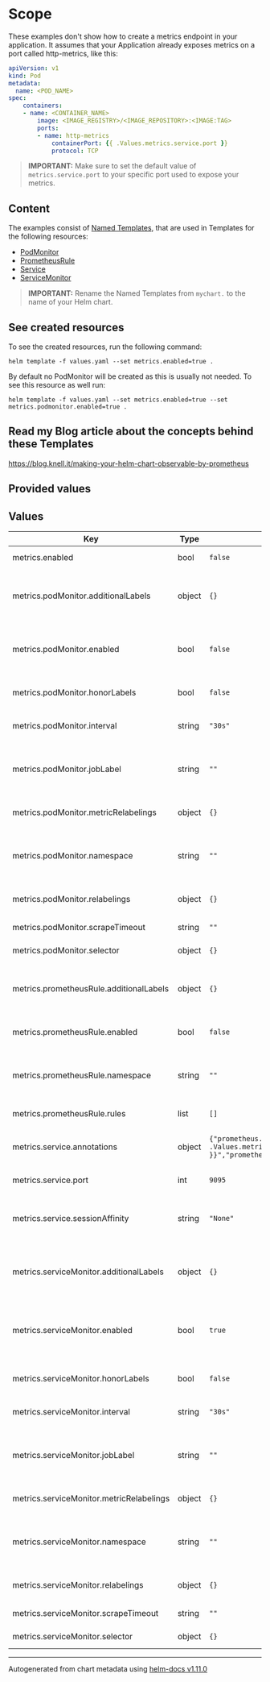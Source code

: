 # Scope

These examples don't show how to create a metrics endpoint in your application. It assumes that your Application already exposes metrics on a port called http-metrics, like this:

```yaml
apiVersion: v1
kind: Pod
metadata:
  name: <POD_NAME>
spec:
    containers:
    - name: <CONTAINER_NAME>
        image: <IMAGE_REGISTRY>/<IMAGE_REPOSITORY>:<IMAGE:TAG>
        ports:
        - name: http-metrics
            containerPort: {{ .Values.metrics.service.port }}
            protocol: TCP
```

> **IMPORTANT:** Make sure to set the default value of `metrics.service.port` to your specific port used to expose your metrics.

## Content

The examples consist of [Named Templates](./templates/_helpers.tpl), that are used in Templates for the following resources:

- [PodMonitor](./templates/metrics/podmonitor.yaml)
- [PrometheusRule](./templates/metrics/prometheusrule.yaml)
- [Service](./templates/metrics/service.yaml)
- [ServiceMonitor](./templates/metrics/servicemonitor.yaml)

> **IMPORTANT:** Rename the Named Templates from `mychart.` to the name of your Helm chart.

## See created resources

To see the created resources, run the following command:

```
helm template -f values.yaml --set metrics.enabled=true .
```

By default no PodMonitor will be created as this is usually not needed. To see this resource as well run:

```
helm template -f values.yaml --set metrics.enabled=true --set metrics.podmonitor.enabled=true .
```

## Read my Blog article about the concepts behind these Templates

https://blog.knell.it/making-your-helm-chart-observable-by-prometheus

## Provided values

## Values

| Key                                      | Type   | Default                                                                                     | Description                                                                                |
| ---------------------------------------- | ------ | ------------------------------------------------------------------------------------------- | ------------------------------------------------------------------------------------------ |
| metrics.enabled                          | bool   | `false`                                                                                     | enable the Prometheus                                                                      |
| metrics.podMonitor.additionalLabels      | object | `{}`                                                                                        | Additional labels that can be used so ServiceMonitor will be discovered by Prometheus      |
| metrics.podMonitor.enabled               | bool   | `false`                                                                                     | Create PodMonitor Resource for scraping metrics using Prometheus Operator                  |
| metrics.podMonitor.honorLabels           | bool   | `false`                                                                                     | Specify honorLabels parameter to add the scrape endpoint                                   |
| metrics.podMonitor.interval              | string | `"30s"`                                                                                     | Interval at which metrics should be scraped.                                               |
| metrics.podMonitor.jobLabel              | string | `""`                                                                                        | The name of the label on the target service to use as the job name in Prometheus           |
| metrics.podMonitor.metricRelabelings     | object | `{}`                                                                                        | MetricRelabelConfigs to apply to samples before ingestion                                  |
| metrics.podMonitor.namespace             | string | `""`                                                                                        | Namespace for the ServiceMonitor Resource (defaults to the Release Namespace)              |
| metrics.podMonitor.relabelings           | object | `{}`                                                                                        | RelabelConfigs to apply to samples before scraping                                         |
| metrics.podMonitor.scrapeTimeout         | string | `""`                                                                                        | Timeout after which the scrape is ended                                                    |
| metrics.podMonitor.selector              | object | `{}`                                                                                        | Prometheus instance selector labels                                                        |
| metrics.prometheusRule.additionalLabels  | object | `{}`                                                                                        | Additional labels that can be used so PrometheusRule will be discovered by Prometheus      |
| metrics.prometheusRule.enabled           | bool   | `false`                                                                                     | Create a PrometheusRule for Prometheus Operator                                            |
| metrics.prometheusRule.namespace         | string | `""`                                                                                        | Namespace for the PrometheusRule Resource (defaults to the Release Namespace)              |
| metrics.prometheusRule.rules             | list   | `[]`                                                                                        | PrometheusRule definitions                                                                 |
| metrics.service.annotations              | object | `{"prometheus.io/port":"{{ .Values.metrics.service.port }}","prometheus.io/scrape":"true"}` | Annotations for Prometheus to auto-discover the metrics endpoint                           |
| metrics.service.port                     | int    | `9095`                                                                                      | Prometheus Exporter service port                                                           |
| metrics.service.sessionAffinity          | string | `"None"`                                                                                    | Control where client requests go, to the same pod or round-robin. Values: ClientIP or None |
| metrics.serviceMonitor.additionalLabels  | object | `{}`                                                                                        | Additional labels that can be used so ServiceMonitor will be discovered by Prometheus      |
| metrics.serviceMonitor.enabled           | bool   | `true`                                                                                      | Create ServiceMonitor Resource for scraping metrics using Prometheus Operator              |
| metrics.serviceMonitor.honorLabels       | bool   | `false`                                                                                     | Specify honorLabels parameter to add the scrape endpoint                                   |
| metrics.serviceMonitor.interval          | string | `"30s"`                                                                                     | Interval at which metrics should be scraped.                                               |
| metrics.serviceMonitor.jobLabel          | string | `""`                                                                                        | The name of the label on the target service to use as the job name in Prometheus           |
| metrics.serviceMonitor.metricRelabelings | object | `{}`                                                                                        | MetricRelabelConfigs to apply to samples before ingestion                                  |
| metrics.serviceMonitor.namespace         | string | `""`                                                                                        | Namespace for the ServiceMonitor Resource (defaults to the Release Namespace)              |
| metrics.serviceMonitor.relabelings       | object | `{}`                                                                                        | RelabelConfigs to apply to samples before scraping                                         |
| metrics.serviceMonitor.scrapeTimeout     | string | `""`                                                                                        | Timeout after which the scrape is ended                                                    |
| metrics.serviceMonitor.selector          | object | `{}`                                                                                        | Prometheus instance selector labels                                                        |

---

Autogenerated from chart metadata using [helm-docs v1.11.0](https://github.com/norwoodj/helm-docs/releases/v1.11.0)
